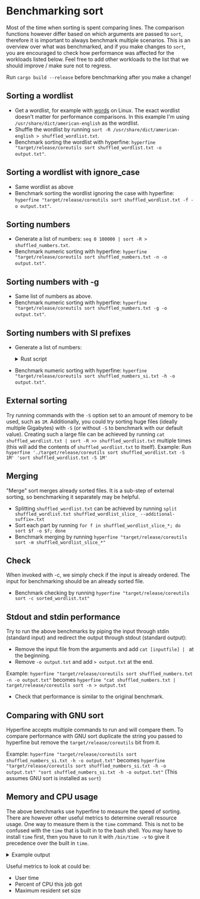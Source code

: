 # Benchmarking sort

Most of the time when sorting is spent comparing lines. The comparison functions however differ based
on which arguments are passed to `sort`, therefore it is important to always benchmark multiple scenarios.
This is an overview over what was benchmarked, and if you make changes to `sort`, you are encouraged to check
how performance was affected for the workloads listed below. Feel free to add other workloads to the
list that we should improve / make sure not to regress.

Run `cargo build --release` before benchmarking after you make a change!

## Sorting a wordlist

-   Get a wordlist, for example with [words](<https://en.wikipedia.org/wiki/Words_(Unix)>) on Linux. The exact wordlist
    doesn't matter for performance comparisons. In this example I'm using `/usr/share/dict/american-english` as the wordlist.
-   Shuffle the wordlist by running `sort -R /usr/share/dict/american-english > shuffled_wordlist.txt`.
-   Benchmark sorting the wordlist with hyperfine: `hyperfine "target/release/coreutils sort shuffled_wordlist.txt -o output.txt"`.

## Sorting a wordlist with ignore_case

-   Same wordlist as above
-   Benchmark sorting the wordlist ignoring the case with hyperfine: `hyperfine "target/release/coreutils sort shuffled_wordlist.txt -f -o output.txt"`.

## Sorting numbers

-   Generate a list of numbers: `seq 0 100000 | sort -R > shuffled_numbers.txt`.
-   Benchmark numeric sorting with hyperfine: `hyperfine "target/release/coreutils sort shuffled_numbers.txt -n -o output.txt"`.

## Sorting numbers with -g

-   Same list of numbers as above.
-   Benchmark numeric sorting with hyperfine: `hyperfine "target/release/coreutils sort shuffled_numbers.txt -g -o output.txt"`.

## Sorting numbers with SI prefixes

-   Generate a list of numbers:
    <details>
      <summary>Rust script</summary>

    ## Cargo.toml

    ```toml
    [dependencies]
    rand = "0.8.3"
    ```

    ## main.rs

    ```rust
    use rand::prelude::*;
    fn main() {
      let suffixes = ['k', 'K', 'M', 'G', 'T', 'P', 'E', 'Z', 'Y'];
      let mut rng = thread_rng();
      for _ in 0..100000 {
          println!(
              "{}{}",
              rng.gen_range(0..1000000),
              suffixes.choose(&mut rng).unwrap()
          )
      }
    }

    ```

    ## running

    `cargo run > shuffled_numbers_si.txt`

    </details>

-   Benchmark numeric sorting with hyperfine: `hyperfine "target/release/coreutils sort shuffled_numbers_si.txt -h -o output.txt"`.

## External sorting

Try running commands with the `-S` option set to an amount of memory to be used, such as `1M`. Additionally, you could try sorting
huge files (ideally multiple Gigabytes) with `-S` (or without `-S` to benchmark with our default value).
Creating such a large file can be achieved by running `cat shuffled_wordlist.txt | sort -R >> shuffled_wordlist.txt`
multiple times (this will add the contents of `shuffled_wordlist.txt` to itself).
Example: Run `hyperfine './target/release/coreutils sort shuffled_wordlist.txt -S 1M' 'sort shuffled_wordlist.txt -S 1M'`

## Merging

"Merge" sort merges already sorted files. It is a sub-step of external sorting, so benchmarking it separately may be helpful.

-   Splitting `shuffled_wordlist.txt` can be achieved by running `split shuffled_wordlist.txt shuffled_wordlist_slice_ --additional-suffix=.txt`
-   Sort each part by running `for f in shuffled_wordlist_slice_*; do sort $f -o $f; done`
-   Benchmark merging by running `hyperfine "target/release/coreutils sort -m shuffled_wordlist_slice_*"`

## Check

When invoked with -c, we simply check if the input is already ordered. The input for benchmarking should be an already sorted file.

-   Benchmark checking by running `hyperfine "target/release/coreutils sort -c sorted_wordlist.txt"`

## Stdout and stdin performance

Try to run the above benchmarks by piping the input through stdin (standard input) and redirect the
output through stdout (standard output):

-   Remove the input file from the arguments and add `cat [inputfile] | ` at the beginning.
-   Remove `-o output.txt` and add `> output.txt` at the end.

Example: `hyperfine "target/release/coreutils sort shuffled_numbers.txt -n -o output.txt"` becomes
`hyperfine "cat shuffled_numbers.txt | target/release/coreutils sort -n > output.txt`

-   Check that performance is similar to the original benchmark.

## Comparing with GNU sort

Hyperfine accepts multiple commands to run and will compare them. To compare performance with GNU sort
duplicate the string you passed to hyperfine but remove the `target/release/coreutils` bit from it.

Example: `hyperfine "target/release/coreutils sort shuffled_numbers_si.txt -h -o output.txt"` becomes
`hyperfine "target/release/coreutils sort shuffled_numbers_si.txt -h -o output.txt" "sort shuffled_numbers_si.txt -h -o output.txt"`
(This assumes GNU sort is installed as `sort`)

## Memory and CPU usage

The above benchmarks use hyperfine to measure the speed of sorting. There are however other useful metrics to determine overall
resource usage. One way to measure them is the `time` command. This is not to be confused with the `time` that is built in to the bash shell.
You may have to install `time` first, then you have to run it with `/bin/time -v` to give it precedence over the built in `time`.

<details>
      <summary>Example output</summary>

      Command being timed: "target/release/coreutils sort shuffled_numbers.txt"
      User time (seconds): 0.10
      System time (seconds): 0.00
      Percent of CPU this job got: 365%
      Elapsed (wall clock) time (h:mm:ss or m:ss): 0:00.02
      Average shared text size (kbytes): 0
      Average unshared data size (kbytes): 0
      Average stack size (kbytes): 0
      Average total size (kbytes): 0
      Maximum resident set size (kbytes): 25360
      Average resident set size (kbytes): 0
      Major (requiring I/O) page faults: 0
      Minor (reclaiming a frame) page faults: 5802
      Voluntary context switches: 462
      Involuntary context switches: 73
      Swaps: 0
      File system inputs: 1184
      File system outputs: 0
      Socket messages sent: 0
      Socket messages received: 0
      Signals delivered: 0
      Page size (bytes): 4096
      Exit status: 0

</details>

Useful metrics to look at could be:

-   User time
-   Percent of CPU this job got
-   Maximum resident set size
